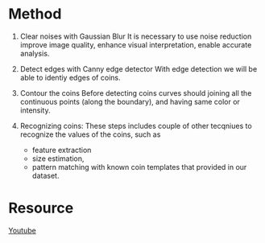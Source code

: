 # Method

1. Clear noises with Gaussian Blur
It is necessary to use  noise reduction improve image quality, enhance visual interpretation, enable accurate analysis. 

2. Detect edges with Canny edge detector 
With edge detection we will be able to identiy edges of coins. 

3. Contour the coins 
Before detecting coins curves should joining all the continuous points (along the boundary), and having same color or intensity. 

4. Recognizing coins:
These steps includes couple of other tecqniues to recognize the values of the coins, such as
    * feature extraction
    * size estimation,
    * pattern matching with known coin templates that provided in our dataset.


# Resource
[Youtube](https://www.youtube.com/watch?v=rRcwuQGDFOA)
